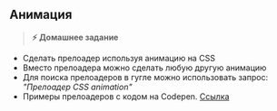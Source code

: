 
## Анимация

> **⚡️ Домашнее задание**
- Сделать прелоадер используя анимацию на CSS
- Вместо прелоадера можно сделать любую другую анимацию
- Для поиска прелоадеров в гугле можно использовать запрос: _"Прелоадер CSS animation"_
- Примеры прелоадеров с кодом на Codepen. [Ссылка](https://nisnom.com/preloadery-loader/)

